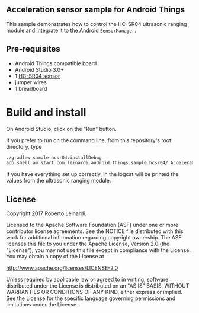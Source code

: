 ## Acceleration sensor sample for Android Things

This sample demonstrates how to control the HC-SR04 ultrasonic ranging module
and integrate it to the Android `SensorManager`.
                                                           


## Pre-requisites

- Android Things compatible board
- Android Studio 3.0+
- 1 [HC-SR04 sensor](http://www.elecfreaks.com/store/hcsr04-ultrasonic-sensor-distance-measuring-module-ultra01-p-91.html)
- jumper wires
- 1 breadboard


# Build and install

On Android Studio, click on the "Run" button.

If you prefer to run on the command line, from this repository's root directory, type

```bash
./gradlew sample-hcsr04:installDebug
adb shell am start com.leinardi.android.things.sample.hcsr04/.AccelerationActivity
```

If you have everything set up correctly, in the logcat will be printed the values
from the ultrasonic ranging module.


## License

Copyright 2017 Roberto Leinardi.

Licensed to the Apache Software Foundation (ASF) under one or more contributor
license agreements.  See the NOTICE file distributed with this work for
additional information regarding copyright ownership.  The ASF licenses this
file to you under the Apache License, Version 2.0 (the "License"); you may not
use this file except in compliance with the License.  You may obtain a copy of
the License at

  http://www.apache.org/licenses/LICENSE-2.0

Unless required by applicable law or agreed to in writing, software
distributed under the License is distributed on an "AS IS" BASIS, WITHOUT
WARRANTIES OR CONDITIONS OF ANY KIND, either express or implied.  See the
License for the specific language governing permissions and limitations under
the License.
